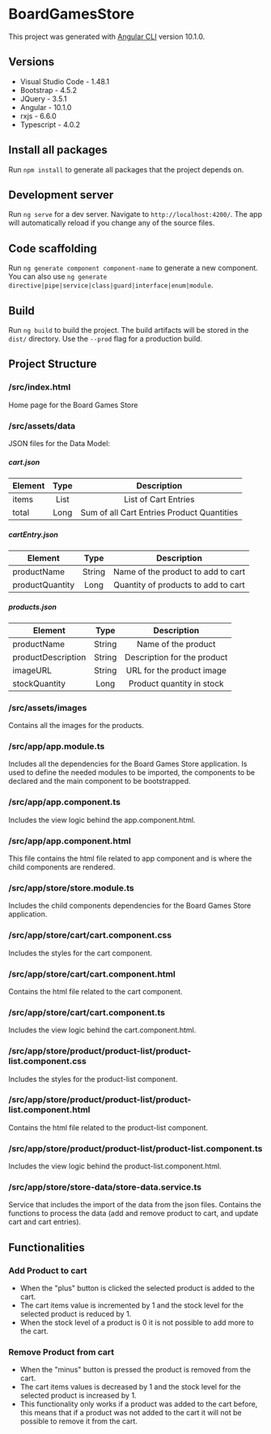 # BoardGamesStore

This project was generated with [Angular CLI](https://github.com/angular/angular-cli) version 10.1.0.

## Versions

- Visual Studio Code - 1.48.1
- Bootstrap - 4.5.2
- JQuery - 3.5.1
- Angular - 10.1.0
- rxjs - 6.6.0
- Typescript - 4.0.2

## Install all packages

Run `npm install` to generate all packages that the project depends on. 

## Development server

Run `ng serve` for a dev server. Navigate to `http://localhost:4200/`. The app will automatically reload if you change any of the source files.

## Code scaffolding

Run `ng generate component component-name` to generate a new component. You can also use `ng generate directive|pipe|service|class|guard|interface|enum|module`.

## Build

Run `ng build` to build the project. The build artifacts will be stored in the `dist/` directory. Use the `--prod` flag for a production build.

## Project Structure

### /src/index.html

Home page for the Board Games Store

### /src/assets/data

JSON files for the Data Model:

##### cart.json

| Element       | Type        |Description                                     | 
| ------------- |:-----------:|:----------------------------------------------:| 
| items         | List        |List of Cart Entries                            |
| total         | Long        |Sum of all Cart Entries Product Quantities      |

##### cartEntry.json

| Element             | Type        |Description                             | 
| ------------------- |:-----------:|:--------------------------------------:| 
| productName         | String      |Name of the product to add to cart      |
| productQuantity     | Long        |Quantity of products to add to cart     |


##### products.json

| Element             | Type        |Description                  | 
| ------------------- |:-----------:|:---------------------------:| 
| productName         | String      |Name of the product          |
| productDescription  | String      |Description for the product  |
| imageURL            | String      |URL for the product image    |
| stockQuantity       | Long        |Product quantity in stock    |

### /src/assets/images

Contains all the images for the products.

### /src/app/app.module.ts

Includes all the dependencies for the Board Games Store application. Is used to define the needed modules to be imported, the components to be declared and the main component to be bootstrapped.

### /src/app/app.component.ts

Includes the view logic behind the app.component.html.

### /src/app/app.component.html

This file contains the html file related to app component and is where the child components are rendered.

### /src/app/store/store.module.ts

Includes the child components dependencies for the Board Games Store application.

### /src/app/store/cart/cart.component.css

Includes the styles for the cart component.

### /src/app/store/cart/cart.component.html

Contains the html file related to the cart component.

### /src/app/store/cart/cart.component.ts

Includes the view logic behind the cart.component.html.

### /src/app/store/product/product-list/product-list.component.css

Includes the styles for the product-list component.

### /src/app/store/product/product-list/product-list.component.html

Contains the html file related to the product-list component.

### /src/app/store/product/product-list/product-list.component.ts

Includes the view logic behind the product-list.component.html.

### /src/app/store/store-data/store-data.service.ts

Service that includes the import of the data from the json files.
Contains the functions to process the data (add and remove product to cart, and update cart and cart entries).

## Functionalities

### Add Product to cart

- When the "plus" button is clicked the selected product is added to the cart.
- The cart items value is incremented by 1 and the stock level for the selected product is reduced by 1. 
- When the stock level of a product is 0 it is not possible to add more to the cart.


### Remove Product from cart

- When the "minus" button is pressed the product is removed from the cart.
- The cart items values is decreased by 1 and the stock level for the selected product is increased by 1.
- This functionality only works if a product was added to the cart before, this means that if a product was not added to the cart it will not be possible to remove it from the cart.



